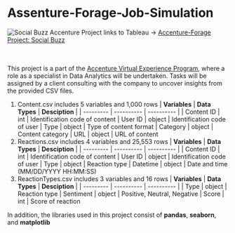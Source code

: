 # Assenture-Forage-Job-Simulation
![Social Buzz Accenture Project](https://github.com/ffasnil/Assenture-Forage-Job-Simulation/assets/89661712/669049bf-455e-4265-bd1b-75152d65e6cd)
links to Tableau -> [Accenture-Forage Project: Social Buzz](https://public.tableau.com/views/Accenture-ForageProjectSocialBuzz/Dashboard1?:language=en-US&:sid=&:display_count=n&:origin=viz_share_link)
</br>
</br>
</br>

This project is a part of the [Accenture Virtual Experience Program](https://www.accenture.com/gb-en/careers/local/virtual-experience-program), where a role as a specialist in Data Analytics will be undertaken. Tasks will be assigned by a client consulting with the company to uncover insights from the provided CSV files.

1) Content.csv includes 5 variables and 1,000 rows
   | **Variables** | **Data Types** | **Desciption** |
   | --------- | ---------- | ---------- |
   | Content ID | int | Identification code of content
   | User ID | object | Identification code of user
   | Type | object | Type of content format
   | Category | object | Content category
   | URL | object | URL of content
2) Reactions.csv includes 4 variables and 25,553 rows
   | **Variables** | **Data Types** | **Desciption** |
   | --------- | ---------- | ---------- |
   | Content ID | int | Identification code of content
   | User ID | object | Identification code of user
   | Type | object | Reaction type
   | Datetime | object | Date and time (MM/DD/YYYY HH:MM:SS)
3) ReactionTypes.csv includes 3 variables and 16 rows
    | **Variables** | **Data Types** | **Desciption** |
   | --------- | ---------- | ---------- |
   | Type | object | Reaction type
   | Sentiment | object | Positive, Neutral, Negative
   | Score | int | Score of reaction

In addition, the libraries used in this project consist of **pandas**, **seaborn**, and **matplotlib**
   
